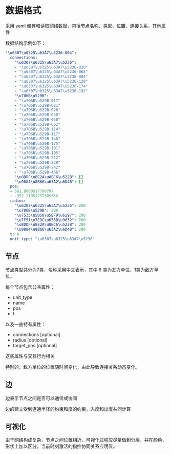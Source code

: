 # 数据格式

采用 yaml 储存和读取网络数据，包括节点名称、类型、位置、连接关系、其他属性

数据结构示例如下：

```yaml
"\u6307\u6325\u63A7\u5236-004":
  connections:
    "\u6307\u6325\u63A7\u5236":
    - "\u6307\u6325\u63A7\u5236-020"
    - "\u6307\u6325\u63A7\u5236-065"
    - "\u6307\u6325\u63A7\u5236-084"
    - "\u6307\u6325\u63A7\u5236-120"
    - "\u6307\u6325\u63A7\u5236-174"
    - "\u6307\u6325\u63A7\u5236-192"
    "\u706B\u529B":
    - "\u706B\u529B-017"
    - "\u706B\u529B-021"
    - "\u706B\u529B-026"
    - "\u706B\u529B-030"
    - "\u706B\u529B-050"
    - "\u706B\u529B-052"
    - "\u706B\u529B-114"
    - "\u706B\u529B-117"
    - "\u706B\u529B-140"
    - "\u706B\u529B-175"
    - "\u706B\u529B-181"
    - "\u706B\u529B-195"
    - "\u706B\u529B-212"
    - "\u706B\u529B-239"
    - "\u706B\u529B-242"
    - "\u706B\u529B-466"
    "\u8DDF\u8E2A\u8BC6\u522B": []
    "\u9884\u8B66\u63A2\u6D4B": []
  pos:
  - 561.9060517790797
  - -352.21051757305366
  radius:
    "\u6307\u6325\u63A7\u5236": 200
    "\u706B\u529B": 200
    "\u7535\u5B50\u5BF9\u6297": 200
    "\u7F51\u7EDC\u653B\u9632": 200
    "\u8DDF\u8E2A\u8BC6\u522B": 200
    "\u9884\u8B66\u63A2\u6D4B": 200
  t: 0
  unit_type: "\u6307\u6325\u63A7\u5236"
```

## 节点

节点类型共分为7类，名称采用中文表示，其中 6 类为友方单位，1类为敌方单位。

每个节点包含公共属性：

- unit_type
- name
- pos
- t

以及一些特有属性：

- connections [optional]
- radius [optional]
- target_pos [optional]

这些属性与交互行为相关

特别的，敌方单位的位置随时间变化，由此导致连接关系动态变化。

## 边

边表示节点之间是否可以通信或协同

边的建立受到连通半径的约束和度的约束，入度和出度共同计算

## 可视化

由于网络构成复杂，节点之间位置相近，可视化过程应尽量做到分层，并在颜色、形状上加以区分，当前时刻激活的指控协同关系应明显。

